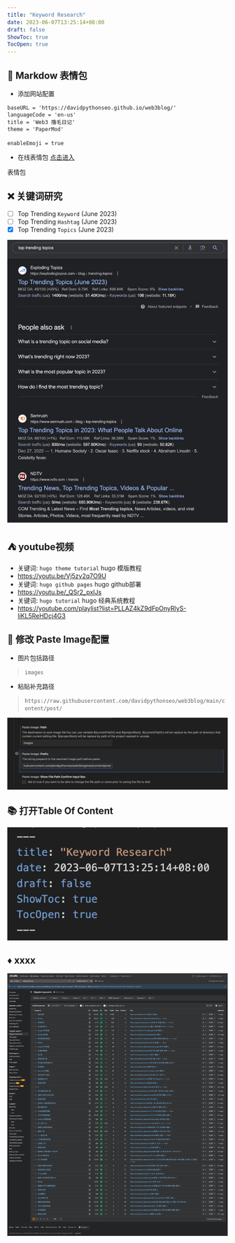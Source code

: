 ```yaml
---
title: "Keyword Research"
date: 2023-06-07T13:25:14+08:00
draft: false
ShowToc: true
TocOpen: true
---
```

##  :tada: Markdow 表情包
- 添加网站配置
```
baseURL = 'https://davidpythonseo.github.io/web3blog/'
languageCode = 'en-us'
title = 'Web3 撸毛日记'
theme = 'PaperMod'

enableEmoji = true
```
- 在线表情包 [点击进入](https://gist.github.com/rxaviers/7360908)

表情包

## :x: 关键词研究

- [ ] Top Trending `Keyword`  (June 2023)
- [ ] Top Trending `Hashtag`  (June 2023)
- [x] Top Trending `Topics`   (June 2023)

![](https://raw.githubusercontent.com/davidpythonseo/web3blog/main/content/post/images/trending-topics.png)

## :tent: youtube视频

- 关键词: `hugo theme tutorial` hugo 模版教程
- https://youtu.be/Vj5zy2q7O9U
- 关键词: `hugo github pages` hugo github部署
- https://youtu.be/_QSr2_pxIJs
- 关键词: `hugo tutorial` hugo 经典系统教程
- https://youtube.com/playlist?list=PLLAZ4kZ9dFpOnyRlyS-liKL5ReHDcj4G3
## :no_bell: 修改 Paste Image配置
- 图片包括路径 
> `images`
- 粘贴补充路径 
> `https://raw.githubusercontent.com/davidpythonseo/web3blog/main/content/post/`

![](https://raw.githubusercontent.com/davidpythonseo/web3blog/main/content/post/images/vscode图片修改.png)

## :books: 打开Table Of Content

![](https://raw.githubusercontent.com/davidpythonseo/web3blog/main/content/post/images/toc.png)

## :diamonds: xxxx

![](https://raw.githubusercontent.com/davidpythonseo/web3blog/main/content/post/images/ahref-test.png)